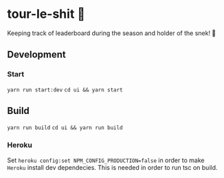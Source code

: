 # tour-le-shit 💩

Keeping track of leaderboard during the season and holder of the snek! 🐍

## Development

### Start

`yarn run start:dev`
`cd ui && yarn start`

## Build

`yarn run build`
`cd ui && yarn run build`

### Heroku

Set `heroku config:set NPM_CONFIG_PRODUCTION=false` in order to make `Heroku` install dev dependecies. This is needed in order to run tsc on build.
